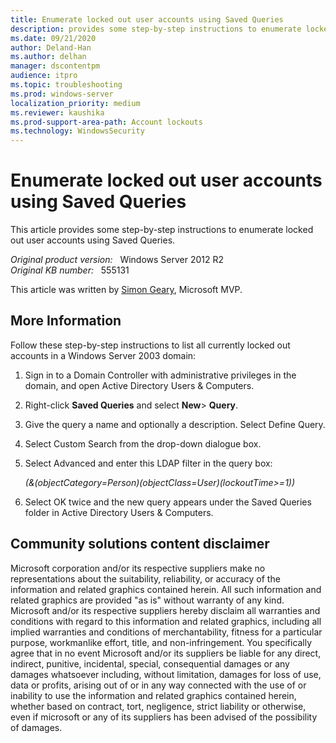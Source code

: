 ```yaml
---
title: Enumerate locked out user accounts using Saved Queries
description: provides some step-by-step instructions to enumerate locked out user accounts using Saved Queries
ms.date: 09/21/2020
author: Deland-Han
ms.author: delhan 
manager: dscontentpm
audience: itpro
ms.topic: troubleshooting
ms.prod: windows-server
localization_priority: medium
ms.reviewer: kaushika
ms.prod-support-area-path: Account lockouts
ms.technology: WindowsSecurity
---
```

# Enumerate locked out user accounts using Saved Queries

This article provides some step-by-step instructions to enumerate locked out user accounts using Saved Queries.

_Original product version:_ &nbsp; Windows Server 2012 R2  
_Original KB number:_ &nbsp; 555131

This article was written by [Simon Geary](https://social.msdn.microsoft.com/profile/simon%20geary/), Microsoft MVP.

## More Information

Follow these step-by-step instructions to list all currently locked out accounts in a Windows Server 2003 domain:

1. Sign in to a Domain Controller with administrative privileges in the domain, and open Active Directory Users & Computers.
2. Right-click **Saved Queries** and select **New**> **Query**.
3. Give the query a name and optionally a description. Select Define Query.
4. Select Custom Search from the drop-down dialogue box.
5. Select Advanced and enter this LDAP filter in the query box:

    *(&(objectCategory=Person)(objectClass=User)(lockoutTime>=1))*

6. Select OK twice and the new query appears under the Saved Queries folder in Active Directory Users & Computers.

## Community solutions content disclaimer

Microsoft corporation and/or its respective suppliers make no representations about the suitability, reliability, or accuracy of the information and related graphics contained herein. All such information and related graphics are provided "as is" without warranty of any kind. Microsoft and/or its respective suppliers hereby disclaim all warranties and conditions with regard to this information and related graphics, including all implied warranties and conditions of merchantability, fitness for a particular purpose, workmanlike effort, title, and non-infringement. You specifically agree that in no event Microsoft and/or its suppliers be liable for any direct, indirect, punitive, incidental, special, consequential damages or any damages whatsoever including, without limitation, damages for loss of use, data or profits, arising out of or in any way connected with the use of or inability to use the information and related graphics contained herein, whether based on contract, tort, negligence, strict liability or otherwise, even if microsoft or any of its suppliers has been advised of the possibility of damages.
